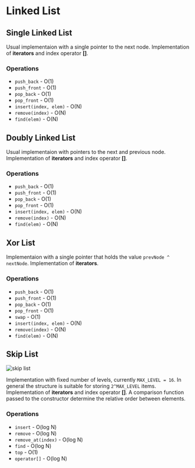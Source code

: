 # Linked List

## Single Linked List

Usual implementaion with a single pointer to the next node. Implementation of **iterators** and index operator **[]**.

### Operations

- `push_back` - O(1)
- `push_front` - O(1)
- `pop_back` - O(1)
- `pop_front` - O(1)
- `insert(index, elem)` - O(N)
- `remove(index)` - O(N) 
- `find(elem)` - O(N)

## Doubly Linked List

Usual implementaion with pointers to the next and previous node. Implementation of **iterators** and index operator **[]**.

### Operations

- `push_back` - O(1)
- `push_front` - O(1)
- `pop_back` - O(1)
- `pop_front` - O(1)
- `insert(index, elem)` - O(N)
- `remove(index)` - O(N) 
- `find(elem)` - O(N)

## Xor List

Implementaion with a single pointer that holds the value `prevNode ^ nextNode`. Implementation of **iterators**. 

### Operations

- `push_back` - O(1)
- `push_front` - O(1)
- `pop_back` - O(1)
- `pop_front` - O(1)
- `swap` - O(1)
- `insert(index, elem)` - O(N)
- `remove(index)` - O(N) 
- `find(elem)` - O(N)

## Skip List
![skip list](https://upload.wikimedia.org/wikipedia/commons/thumb/2/2c/Skip_list_add_element-en.gif/800px-Skip_list_add_element-en.gif)

Implementation with fixed number of levels, currently `MAX_LEVEL = 16`. In general the structure is suitable for storing `2^MAX_LEVEL` items. Implementation of **iterators** and index operator **[]**. A comparison function passed to the constructor determine the relative order between elements.

### Operations

- `insert` - O(log N)
- `remove` - O(log N)
- `remove_at(index)` - O(log N)
- `find` - O(log N)
- `top` - O(1)
- `operator[]` - O(log N)

